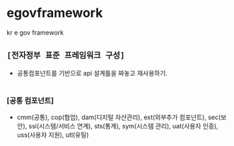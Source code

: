 # egovframework
kr e gov framework

## `[전자정부 표준 프레임워크 구성]`
* 공통컴포넌트를 기반으로 api 설계틀을 짜놓고 재사용하기.<br><br>

### [공통 컴포넌트]
* cmm(공통), cop(협업), dam(디지털 자산관리), ext(외부추가 컴포넌트), sec(보안), 
ssi(시스템/서비스 연계), sts(통계), sym(시스템 관리), uat(사용자 인증), uss(사용자 지원), utl(유틸)
<br><br>
 